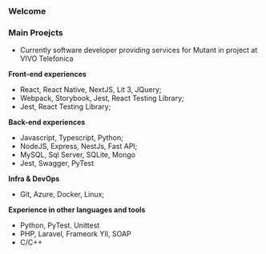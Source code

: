 ### Welcome 

### Main Proejcts
- Currently software developer providing services for Mutant in project at VIVO Telefonica


**Front-end experiences**
- React, React Native, NextJS, Lit 3, JQuery;
- Webpack, Storybook, Jest, React Testing Library;
- Jest, React Testing Library;
  
**Back-end experiences**
- Javascript, Typescript, Python;
- NodeJS, Express, NestJs, Fast API;
- MySQL, Sql Server, SQLite, Mongo
- Jest, Swagger, PyTest


**Infra & DevOps**
- Git, Azure, Docker, Linux;


**Experience in other languages and tools**
- Python, PyTest. Unittest
- PHP, Laravel, Frameork YII, SOAP
- C/C++
